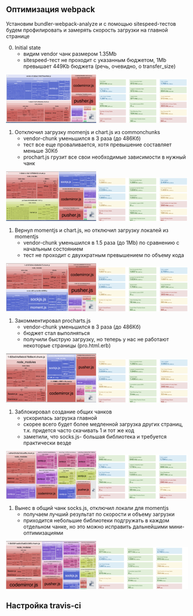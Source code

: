 ## Оптимизация webpack

Установим bundler-webpack-analyze и с помощью sitespeed-тестов будем профилировать и замерять скорость загрузки на главной странице

0) Initial state
   - видим vendor чанк размером 1.35Mb
   - sitespeed-тест не проходит с указанным бюджетом, 1Mb превышает 449Kb бюджета (речь, очевидно, о transfer_size)

  <img src="ba-0.png" width="49%">
  <img src="ss-0.png" width="49%">

1) Оотключил загрузку momenjs и chart.js из commonchunks
   - vendor-chunk уменьшился в 3 раза (до 486Кб)
   - тест все еще проваливается, хотя превышение составляет меньше 30Кб
   - prochart.js грузит все свои необходимые зависимости в нужный чанк

  <img src="ba-1.png" width="49%">
  <img src="ss-1.png" width="49%">

1) Вернул momentjs и chart.js, но отключил загрузку локалей из momentjs
   - vendor-chunk уменьшился в 1.5 раза (до 1Mb) по сравнению с начальным состоянием
   - тест не проходит с двухкратным превышением по объему кода

  <img src="ba-2.png" width="49%">
  <img src="ss-2.png" width="49%">

1) Закомментировал procharts.js
   - vendor-chunk уменьшился в 3 раза (до 486Кб)
   - бюджет стал выполняться
   - получили быструю загрузку, но теперь у нас не работают некоторые страницы (pro.html.erb)

  <img src="ba-3.png" width="49%">
  <img src="ss-3.png" width="49%">

1) Заблокировал создание общих чанков
   - ускорилась загрузка главной
   - скорее всего будет более медленной загрузка других страниц, т.к. придется часто скачивать 1 и тот же код
   - заметили, что socks.js- большая библиотека и требуется практически везде

  <img src="ba-4.png" width="49%">
  <img src="ss-4.png" width="49%">

1) Вынес в общий чанк socks.js, отключил локали для momentjs
   - получаем лучший результат по скорости и объему загрузки
   - приходится небольшие библиотеки подгружать в каждом отдельном чанке, но это можно исправить дальнейшими мини-оптимизациями

  <img src="ba-5.png" width="49%">
  <img src="ss-5.png" width="49%">

## Настройка travis-ci

